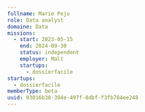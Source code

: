 ```yaml
---
fullname: Marie Peju
role: Data analyst
domaine: Data
missions:
  - start: 2023-05-15
    end: 2024-09-30
    status: independent
    employer: Malt
    startups:
      - dossierfacile
startups:
  - dossierfacile
memberType: beta
uuid: 03016b38-394e-497f-8dbf-f3fb784ee248
---
```

